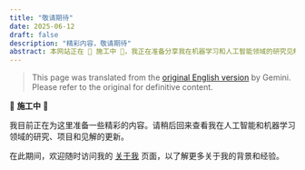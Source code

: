 ```yaml
---
title: "敬请期待"
date: 2025-06-12
draft: false
description: "精彩内容，敬请期待"
abstract: 本网站正在 🚧 施工中 🚧，我正在准备分享我在机器学习和人工智能领域的研究见解。欢迎随时访问 [关于我](/about/) 页面，了解更多关于我的背景和经验。
---
```


> This page was translated from the [original English version](/posts/coming-soon) by Gemini. Please refer to the original for definitive content.

🚧 **施工中** 🚧

我目前正在为这里准备一些精彩的内容。请稍后回来查看我在人工智能和机器学习领域的研究、项目和见解的更新。

在此期间，欢迎随时访问我的 [关于我](/about/) 页面，以了解更多关于我的背景和经验。